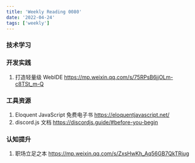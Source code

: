 ```yaml
---
title: 'Weekly Reading 0080'
date: '2022-04-24'
tags: ['weekly']
---
```


### 技术学习

### 开发实践

1. 打造轻量级 WebIDE https://mp.weixin.qq.com/s/75RPsB6jjOLm-c8TSt_m-Q

### 工具资源

1. Eloquent JavaScript 免费电子书 https://eloquentjavascript.net/
2. discord.js 文档 https://discordjs.guide/#before-you-begin

### 认知提升

1. 职场立足之本 https://mp.weixin.qq.com/s/ZxsHwKh_Aq56GB7QkTRjug
